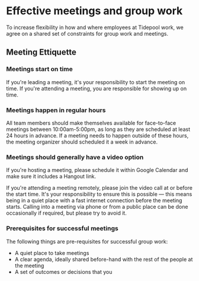 # Effective meetings and group work

To increase flexibility in how and where employees at Tidepool work, we agree on a shared set of constraints for group work and meetings. 

## Meeting Ettiquette

### Meetings start on time

If you're leading a meeting, it's your responsibility to start the meeting on time. If you're attending a meeting, you are responsible for showing up on time.

### Meetings happen in regular hours

All team members should make themselves available for face-to-face meetings between 10:00am-5:00pm, as long as they are scheduled at least 24 hours in advance. If a meeting needs to happen outside of these hours, the meeting organizer should scheduled it a week in advance. 

### Meetings should generally have a video option

If you're hosting a meeting, please schedule it within Google Calendar and make sure it includes a Hangout link. 

If you're attending a meeting remotely, please join the video call at or before the start time. It's your responsibility to ensure this is possible — this means being in a quiet place with a fast internet connection before the meeting starts. Calling into a meeting via phone or from a public place can be done occasionally if required, but please try to avoid it.

### Prerequisites for successful meetings

The following things are pre-requisites for successful group work:

* A quiet place to take meetings
* A clear agenda, ideally shared before-hand with the rest of the people at the meeting
* A set of outcomes or decisions that you 
